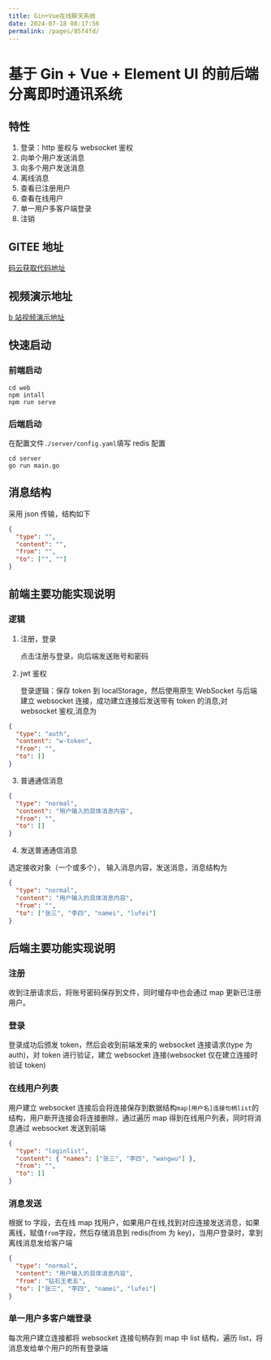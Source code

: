 ```yaml
---
title: Gin+Vue在线聊天系统
date: 2024-07-18 08:17:56
permalink: /pages/85f4fd/
---
```


# 基于 Gin + Vue + Element UI 的前后端分离即时通讯系统

## 特性

1. 登录：http 鉴权与 websocket 鉴权
2. 向单个用户发送消息
3. 向多个用户发送消息
4. 离线消息
5. 查看已注册用户
6. 查看在线用户
7. 单一用户多客户端登录
8. 注销

## GITEE 地址

[码云获取代码地址](https://gitee.com/xiwanli/im-go-vue)

## 视频演示地址

[b 站视频演示地址](https://www.bilibili.com/video/BV1N44y137KT/)

## 快速启动

### 前端启动

```shell
cd web
npm intall
npm run serve
```

### 后端启动

在配置文件`./server/config.yaml`填写 redis 配置

```shell
cd server
go run main.go
```

## 消息结构

采用 json 传输，结构如下

```json
{
  "type": "",
  "content": "",
  "from": "",
  "to": ["", ""]
}
```

## 前端主要功能实现说明

### 逻辑

1. 注册，登录

   点击注册与登录，向后端发送账号和密码

2. jwt 鉴权

   登录逻辑：保存 token 到 localStorage，然后使用原生 WebSocket 与后端建立 websocket 连接，成功建立连接后发送带有 token 的消息,对 websocket 鉴权,消息为

```json
{
  "type": "auth",
  "content": "w-token",
  "from": "",
  "to": []
}
```

3. 普通通信消息

```json
{
  "type": "normal",
  "content": "用户输入的具体消息内容",
  "from": "",
  "to": []
}
```

4.  发送普通通信消息

选定接收对象（一个或多个）， 输入消息内容，发送消息，消息结构为

```json
{
  "type": "normal",
  "content": "用户输入的具体消息内容",
  "from": "",
  "to": ["张三", "李四", "namei", "lufei"]
}
```

## 后端主要功能实现说明

### 注册

收到注册请求后，将账号密码保存到文件，同时缓存中也会通过 map 更新已注册用户。

### 登录

登录成功后颁发 token，然后会收到前端发来的 websocket 连接请求(type 为 auth)，对 token 进行验证，建立 websocket 连接(websocket 仅在建立连接时验证 token)

### 在线用户列表

用户建立 websocket 连接后会将连接保存到数据结构`map[用户名]连接句柄list`的结构，用户断开连接会将连接删除，通过遍历 map 得到在线用户列表，同时将消息通过 websocket 发送到前端

```json
{
  "type": "loginlist",
  "content": { "names": ["张三", "李四", "wangwu"] },
  "from": "",
  "to": []
}
```

### 消息发送

根据 to 字段，去在线 map 找用户，如果用户在线,找到对应连接发送消息，如果离线，赋值`from`字段，然后存储消息到 redis(from 为 key)，当用户登录时，拿到离线消息发给客户端

```json
{
  "type": "normal",
  "content": "用户输入的具体消息内容",
  "from": "钻石王老五",
  "to": ["张三", "李四", "namei", "lufei"]
}
```

### 单一用户多客户端登录

每次用户建立连接都将 websocket 连接句柄存到 map 中 list 结构，遍历 list，将消息发给单个用户的所有登录端
